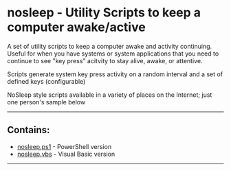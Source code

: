 # nosleep - Utility Scripts to keep a computer awake/active

A set of utility scripts to keep a computer awake and activity continuing.
Useful for when you have systems or system applications that you need to continue
to see "key press" acitvity to stay alive, awake, or attentive.

Scripts generate system key press activity on a random interval and a set of defined keys (configurable)

NoSleep style scripts available in a variety of places on the Internet; just one person's
sample below

---

## Contains:
* [nosleep.ps1](nosleep.ps1) - PowerShell version
* [nosleep.vbs](nosleep.vbs) - Visual Basic version

---
